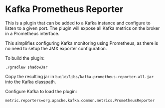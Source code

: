 # Kafka Prometheus Reporter

This is a plugin that can be added to a Kafka instance and configure to listen to a given port. The
plugin will expose all Kafka metrics on the broker in a Prometheus interface.

This simplifies configuring Kafka monitoring using Prometheus, as there is no need to setup the
JMX exporter configuration.

To build the plugin:

```
./gradlew shadowJar
```

Copy the resulting jar in `build/libs/kafka-prometheus-reporter-all.jar` into the Kafka classpath.

Configure Kafka to load the plugin:

```
metric.reporters=org.apache.kafka.common.metrics.PrometheusReporter
```
